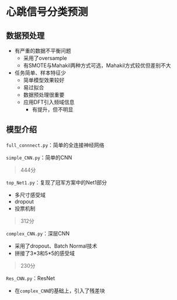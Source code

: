 # 心跳信号分类预测

## 数据预处理

* 有严重的数据不平衡问题
  * 采用了oversample
  * 有SMOTE与Mahakil两种方式可选，Mahakil方式较优但差别不大
* 任务简单、样本特征少
  * 简单模型效果较好
  * 易过拟合
  * 数据预处理很重要
  * 应用DFT引入频域信息
    * 有提升，但不明显

## 模型介绍

`full_connnect.py`：简单的全连接神经网络

`simple_CNN.py`：简单的CNN

> 444分

`top_Net1.py`：复现了冠军方案中的Net1部分

* 多尺寸感受域
* dropout
* 投票机制

> 312分

`complex_CNN.py`：深层CNN

* 采用了dropout、Batch Normal技术
* 拼接了3\*3和5\*5的感受域

> 230分

`Res_CNN.py`：ResNet

* 在`complex_CNN`的基础上，引入了残差块
